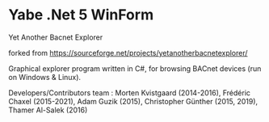 # Yabe .Net 5 WinForm
Yet Another Bacnet Explorer

forked from https://sourceforge.net/projects/yetanotherbacnetexplorer/

Graphical explorer program written in C#, for browsing BACnet devices (run on Windows & Linux).

Developers/Contributors team : Morten Kvistgaard (2014-2016), Frédéric Chaxel (2015-2021), Adam Guzik (2015), Christopher Günther (2015, 2019), Thamer Al-Salek (2016)
